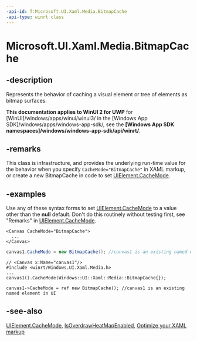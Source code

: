 ```yaml
---
-api-id: T:Microsoft.UI.Xaml.Media.BitmapCache
-api-type: winrt class
---
```


<!-- Class syntax.
public class BitmapCache : Windows.UI.Xaml.Media.CacheMode, Windows.UI.Xaml.Media.IBitmapCache
-->

# Microsoft.UI.Xaml.Media.BitmapCache

## -description
Represents the behavior of caching a visual element or tree of elements as bitmap surfaces.

**This documentation applies to WinUI 2 for UWP** for [WinUI]/windows/apps/winui/winui3/ in the [Windows App SDK]/windows/apps/windows-app-sdk/, see the **[Windows App SDK namespaces]/windows/windows-app-sdk/api/winrt/**.

## -remarks
This class is infrastructure, and provides the underlying run-time value for the behavior when you specify `CacheMode="BitmapCache"` in XAML markup, or create a new BitmapCache in code to set [UIElement.CacheMode](../microsoft.ui.xaml/uielement_cachemode.md).

## -examples
Use any of these syntax forms to set [UIElement.CacheMode](../microsoft.ui.xaml/uielement_cachemode.md) to a value other than the **null** default. Don't do this routinely without testing first, see "Remarks" in [UIElement.CacheMode](../microsoft.ui.xaml/uielement_cachemode.md).

```xaml
<Canvas CacheMode="BitmapCache">
  ...
</Canvas>
```

```csharp
canvas1.CacheMode = new BitmapCache(); //canvas1 is an existing named element in UI
```

```cppwinrt
// <Canvas x:Name="canvas1"/>
#include <winrt/Windows.UI.Xaml.Media.h>
...
canvas1().CacheMode(Windows::UI::Xaml::Media::BitmapCache{});
```

```cppcx
canvas1->CacheMode = ref new BitmapCache(); //canvas1 is an existing named element in UI
```

## -see-also
[UIElement.CacheMode](../microsoft.ui.xaml/uielement_cachemode.md), [IsOverdrawHeatMapEnabled](/uwp/api/windows.ui.xaml.debugsettings.isoverdrawheatmapenabled), [Optimize your XAML markup](/windows/uwp/debug-test-perf/optimize-xaml-loading)
